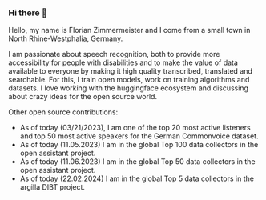 ### Hi there 👋

Hello, my name is Florian Zimmermeister and I come from a small town in North Rhine-Westphalia, Germany.

I am passionate about speech recognition, both to provide more accessibility for people with disabilities and to make the value of data available to everyone by making it high quality transcribed, translated and searchable. For this, I train open models, work on training algorithms and datasets. 
I love working with the huggingface ecosystem and discussing about crazy ideas for the open source world.

Other open source contributions:

 - As of today (03/21/2023), I am one of the top 20 most active listeners and top 50 most active speakers for the German Commonvoice dataset.
 - As of today (11.05.2023) I am in the global Top 100 data collectors in the open assistant project.
 - As of today (11.06.2023) I am in the global Top 50 data collectors in the open assistant project.
 - As of today (22.02.2024) I am in the global Top 5 data collectors in the argilla DIBT project.


<!--
**flozi00/flozi00** is a ✨ _special_ ✨ repository because its `README.md` (this file) appears on your GitHub profile.

Here are some ideas to get you started:

- 🔭 I’m currently working on ...
- 🌱 I’m currently learning ...
- 👯 I’m looking to collaborate on ...
- 🤔 I’m looking for help with ...
- 💬 Ask me about ...
- 📫 How to reach me: ...
- 😄 Pronouns: ...
- ⚡ Fun fact: ...
-->
